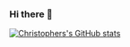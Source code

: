 ### Hi there 👋

[![Christophers's GitHub stats](https://github-readme-stats.vercel.app/api?username=ChrissprayCode)](https://github.com/anuraghazra/github-readme-stats)
